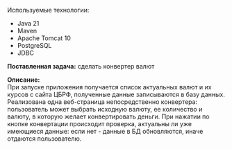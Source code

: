 Используемые технологии:
- Java 21  
- Maven
- Apache Tomcat 10
- PostgreSQL  
- JDBC

**Поставленная задача:** сделать конвертер валют  
  
**Описание:**  
При запуске приложения получается список актуальных валют и их курсов с сайта ЦБРФ, 
полученные данные записываются в базу данных. Реализована одна веб-страница 
непосредственно конвертера: пользователь может выбрать исходную валюту, ее количество 
и валюту, в которую желает конвертировать деньги. При нажатии по кнопке конвертации 
происходит проверка, актуальны ли уже имеющиеся данные: если нет - данные в БД 
обновляются, иначе отдаются пользователю.
